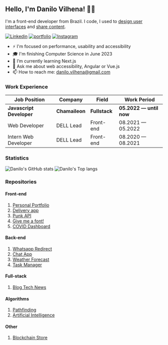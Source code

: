 ## Hello, I'm Danilo Vilhena! 👋🏼

I'm a front-end developer from Brazil. I code, I used to [design user interfaces](https://danilovilhena.com/#designs) and [share content](https://instagram.com/dev_danilo).

<a href="https://www.linkedin.com/in/danilo-vilhena/en">![Linkedin](https://img.shields.io/badge/LinkedIn-0077B5?style=for-the-badge&logo=linkedin&logoColor=white)</a>
<a href="https://danilovilhena.com/">![portfolio](https://img.shields.io/badge/Portfolio-4d1a7f?style=for-the-badge&logo=Portfolio&logoColor=white)</a>
<a href="https://www.instagram.com/dev_danilo/">![Instagram](https://img.shields.io/badge/Instagram-E4405F?style=for-the-badge&logo=instagram&logoColor=white)</a>

* ⚡️ I'm focused on performance, usability and accessibility 
* 🎓 I'm finishing Computer Science in June 2023 
* 🌱 I’m currently learning Next.js
* 💬 Ask me about web accessibility, Angular or Vue.js  
* 📫 How to reach me: danilo.vilhena@gmail.com  

### Work Experience
| Job Position                     | Company            | Field                        | Work Period                |
| -------------------------------- | ------------------ | ---------------------------- | -------------------------- |
| **Javascript Developer**  | **Chamaileon**     | **Fullstack**                | **05.2022 — until now**    |
| Web Developer                    | DELL Lead          | Front-end                    | 08.2021 — 05.2022          |
| Intern Web Developer             | DELL Lead          | Front-end                    | 08.2020 — 08.2021          |

### Statistics

![Danilo's GitHub stats](https://github-readme-stats.vercel.app/api?username=danilovilhena&show_icons=true&theme=react)
![Danilo's Top langs](https://github-readme-stats.vercel.app/api/top-langs/?username=danilovilhena&theme=react&layout=compact)

### Repositories

#### Front-end
1. [Personal Portfolio](https://github.com/danilovilhena/vilhena-portfolio-v2)
2. [Delivery app](https://github.com/danilovilhena/cardapio-online)
3. [Punk API](https://github.com/danilovilhena/punk-api)
4. [Give me a font!](https://github.com/danilovilhena/give-me-a-font)
5. [COVID Dashboard](https://github.com/danilovilhena/angular-covid-dashboard)

#### Back-end
1. [Whatsapp Redirect](https://github.com/danilovilhena/whatsapp-redirect)
2. [Chat App](https://github.com/danilovilhena/node-chat-app)
3. [Weather Forecast](https://github.com/danilovilhena/node-weather-forecast-website)
4. [Task Manager](https://github.com/danilovilhena/node-task-manager-api)

#### Full-stack
1. [Blog Tech News](https://github.com/danilovilhena/angular-express-blog)

#### Algorithms
1. [Pathfinding](https://github.com/danilovilhena/buscas-grafos)
2. [Artificial Intelligence](https://github.com/danilovilhena/ladrao-poupador)

#### Other
1. [Blockchain Store](https://github.com/danilovilhena/blockchain-store)
